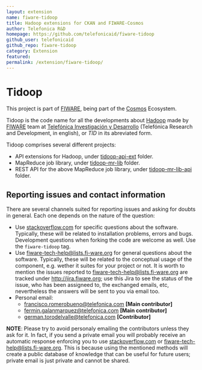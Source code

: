```yaml
---
layout: extension
name: fiware-tidoop
title: Hadoop extensions for CKAN and FIWARE-Cosmos
author: Telefonica R&D
homepage: https://github.com/telefonicaid/fiware-tidoop
github_user: telefonicaid
github_repo: fiware-tidoop
category: Extension
featured: 
permalink: /extension/fiware-tidoop/
---
```



Tidoop
======

This project is part of [FIWARE](http://fiware.org), being part of the [Cosmos](http://catalogue.fiware.org/enablers/bigdata-analysis-cosmos) Ecosystem.

Tidoop is the code name for all the developments about [Hadoop](LINK_REQUIRED) made by [FIWARE](LINK_REQUIRED) team at [Telef&#243;nica Investigaci&#243;n y Desarrollo](LINK_REQUIRED) (Telef&#243;nica Research and Development, in english), or <i>TID</i> in its abreviated form.

Tidoop comprises several different projects:

-   API extensions for Hadoop, under [tidoop-api-ext](tidoop-hadoop-ext/) folder.
-   MapReduce job library, under [tidoop-mr-lib](tidoop-mr-lib/) folder.
-   REST API for the above MapReduce job library, under [tidoop-mr-lib-api](tidoop-mr-lib-api) folder.

Reporting issues and contact information
----------------------------------------

There are several channels suited for reporting issues and asking for doubts in general. Each one depends on the nature of the question:

-   Use [stackoverflow.com](http://stackoverflow.com) for specific questions about the software. Typically, these will be related to installation problems, errors and bugs. Development questions when forking the code are welcome as well. Use the `fiware-tidoop` tag.
-   Use <fiware-tech-help@lists.fi-ware.org> for general questions about the software. Typically, these will be related to the conceptual usage of the component, e.g. wether it suites for your project or not. It is worth to mention the issues reported to <fiware-tech-help@lists.fi-ware.org> are tracked under <http://jira.fiware.org>; use this Jira to see the status of the issue, who has been assigneed to, the exchanged emails, etc, nevertheless the answers will be sent to you via email too.
-   Personal email:
    -   <francisco.romerobueno@telefonica.com> **\[Main contributor\]**
    -   [fermin.galanmarquez@telefonica.com](fermin.galanmarquez@telefonica.com) **\[Main contributor\]**
    -   [german.torodelvalle@telefonica.com](german.torodelvalle@telefonica.com) **\[Contributor\]**

**NOTE**: Please try to avoid personaly emailing the contributors unless they ask for it. In fact, if you send a private email you will probably receive an automatic response enforcing you to use [stackoverflow.com](stackoverflow.com) or <fiware-tech-help@lists.fi-ware.org>. This is because using the mentioned methods will create a public database of knowledge that can be useful for future users; private email is just private and cannot be shared.

